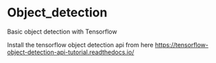 # Object_detection
Basic object detection with Tensorflow

Install the tensorflow object detection api from here https://tensorflow-object-detection-api-tutorial.readthedocs.io/
